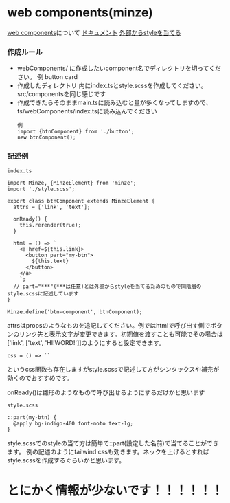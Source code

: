 # web components(minze)
[web components](https://developer.mozilla.org/ja/docs/Web/Web_Components)について
[ドキュメント](https://minze.dev/)
[外部からstyleを当てる](https://minze.dev/guide/components-styling.html#external)

### 作成ルール
- webComponents/ に作成したいcomponent名でディレクトリを切ってください。 例 button card
- 作成したディレクトリ 内にindex.tsとstyle.scssを作成してください。src/componentsを同じ感じです
- 作成できたらそのままmain.tsに読み込むと量が多くなってしますので、ts/webComponents/index.tsに読み込んでください
  ```
  例
  import {btnComponent} from './button';
  new btnComponent();
  ```

### 記述例
```
index.ts

import Minze, {MinzeElement} from 'minze';
import './style.scss';

export class btnComponent extends MinzeElement {
  attrs = ['link', 'text'];

  onReady() {
    this.rerender(true);
  }

  html = () => `
    <a href=${this.link}>
      <button part="my-btn">
        ${this.text}
      </button>
    </a>
    `;
  // part="***"(***は任意)とは外部からstyleを当てるためのもので同階層のstyle.scssに記述しています
}

Minze.define('btn-component', btnComponent);

```

attrsはpropsのようなものを追記してください。例ではhtmlで呼び出す側でボタンのリンク先と表示文字が変更できます。初期値を渡すことも可能でその場合は['link', ['text', 'HI!WORD!']]のようにすると設定できます。

```
css = () => ``
```

というcss関数も存在しますがstyle.scssで記述して方がシンタックスや補完が効くのでおすすめです。

onReady()は雛形のようなもので呼び出せるようにするだけかと思います

```
style.scss

::part(my-btn) {
  @apply bg-indigo-400 font-noto text-lg;
}

```

style.scssでのstyleの当て方は簡単で::part(設定した名前)で当てることができます。
例の記述のようにtailwind cssも効きます。ネックを上げるとすればstyle.scssを作成するぐらいかと思います。


# とにかく情報が少ないです！！！！！！
